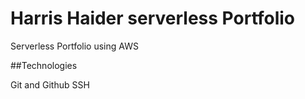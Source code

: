 # Harris Haider serverless Portfolio

Serverless Portfolio using AWS

##Technologies

Git and Github
SSH